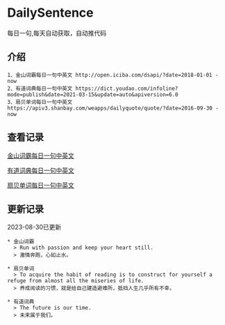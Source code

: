 # DailySentence

每日一句,每天自动获取，自动推代码

## 介绍

```
1、金山词霸每日一句中英文 http://open.iciba.com/dsapi/?date=2018-01-01 - now
2、有道词典每日一句中英文 https://dict.youdao.com/infoline?mode=publish&date=2021-03-15&update=auto&apiversion=6.0
3、扇贝单词每日一句中英文 https://apiv3.shanbay.com/weapps/dailyquote/quote/?date=2016-09-30 - now
```

## 查看记录

[金山词霸每日一句中英文](./data/iciba/)

[有道词典每日一句中英文](./data/youdao/)

[扇贝单词每日一句中英文](./data/shanbay/)

## 更新记录
2023-08-30已更新 
```
* 金山词霸
  > Run with passion and keep your heart still.
  > 激情奔跑，心如止水。

* 扇贝单词
  > To acquire the habit of reading is to construct for yourself a refuge from almost all the miseries of life.
  > 养成阅读的习惯，就是给自己建造避难所，抵挡人生几乎所有不幸。

* 有道词典
  > The future is our time.
  > 未来属于我们。

```
